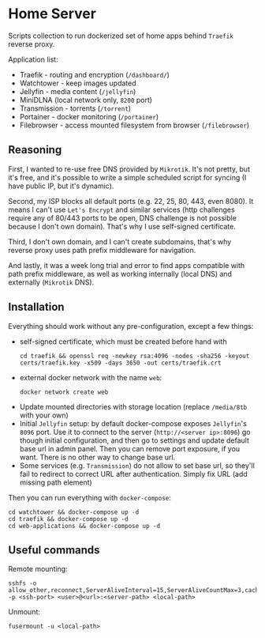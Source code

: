 # Home Server
Scripts collection to run dockerized set of home apps behind `Traefik` reverse proxy.

Application list:
* Traefik - routing and encryption (`/dashboard/`)
* Watchtower - keep images updated
* Jellyfin - media content (`/jellyfin`)
* MiniDLNA (local network only, `8200` port)
* Transmission - torrents (`/torrent`)
* Portainer - docker monitoring (`/portainer`)
* Filebrowser - access mounted filesystem from browser (`/filebrowser`)

## Reasoning

First, I wanted to re-use free DNS provided by `Mikrotik`. It's not pretty, but it's free, and it's possible to write a simple scheduled script for syncing (I have public IP, but it's dynamic).

Second, my ISP blocks all default ports (e.g. 22, 25, 80, 443, even 8080). It means I can't use `Let's Encrypt` and similar services (http challenges require any of 80/443 ports to be open, DNS challenge is not possible because I don't own domain). That's why I use self-signed certificate.

Third, I don't own domain, and I can't create subdomains, that's why reverse proxy uses path prefix middleware for navigation.

And lastly, it was a week long trial and error to find apps compatible with path prefix middleware, as well as working internally (local DNS) and externally (`Mikrotik` DNS).


## Installation

Everything should work without any pre-configuration, except a few things:
* self-signed certificate, which must be created before hand with
    ```shell script
    cd traefik && openssl req -newkey rsa:4096 -nodes -sha256 -keyout certs/traefik.key -x509 -days 3650 -out certs/traefik.crt 
    ```
* external docker network with the name `web`:
    ```shell script
    docker network create web
    ```
* Update mounted directories with storage location (replace `/media/8tb` with your own)
* Initial `Jellyfin` setup: by default docker-compose exposes `Jellyfin`'s `8096` port. Use it to connect to the server (`http://<server ip>:8096`) go though initial configuration, and then go to settings and update default base url in admin panel. Then you can remove port exposure, if you want. There is no other way to change base url.
* Some services (e.g. `Transmission`) do not allow to set base url, so they'll fail to redirect to correct URL after authentication. Simply fix URL (add missing path element)

Then you can run everything with `docker-compose`:
```shell script
cd watchtower && docker-compose up -d
cd traefik && docker-compose up -d
cd web-applications && docker-compose up -d
```

## Useful commands
Remote mounting:
```
sshfs -o allow_other,reconnect,ServerAliveInterval=15,ServerAliveCountMax=3,cache_timeout=3600 -p <ssh-port> <user>@<url>:<server-path> <local-path>
```
Unmount:
```
fusermount -u <local-path>
```
